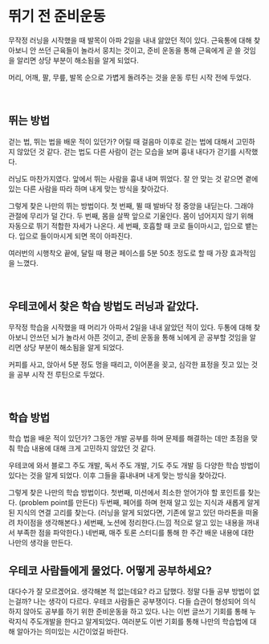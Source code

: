 # 뛰기 전 준비운동

무작정 러닝을 시작했을 때 발목이 아파 2일을 내내 앓았던 적이 있다.
근육통에 대해 찾아보니 안 쓰던 근육들이 놀라서 뭉치는 것이고, 준비 운동을 통해 근육에게 곧 쓸 것임을 알리면 상당 부분이 해소됨을 알게 되었다.

머리, 어깨, 팔, 무릎, 발목 순으로 가볍게 돌려주는 것을 운동 루틴 시작 전에 두었다.

<br>

## 뛰는 방법
걷는 법, 뛰는 법을 배운 적이 있던가? 어릴 때 걸음마 이후로 걷는 법에 대해서 고민하지 않았던 것 같다.
걷는 법도 다른 사람이 걷는 모습을 보며 흉내 내다가 걷기를 시작했다.

러닝도 마찬가지였다. 앞에서 뛰는 사람을 흉내 내며 뛰었다. 잘 안 맞는 것 같으면
곁에 있는 다른 사람을 따라 하며 내게 맞는 방식을 찾아갔다.

그렇게 찾은 나만의 뛰는 방법이다.
첫 번째, 뛸 때 발바닥 정 중앙을 내딛는다. 그래야 관절에 무리가 덜 간다.
두 번째, 몸을 살짝 앞으로 기울인다. 몸이 넘어지지 않기 위해 자동으로 뛰기 적합한 자세가 나온다.
세 번째, 호흡할 때 코로 들이마시고, 입으로 뱉는다. 입으로 들이마시게 되면 목이 아파진다.

여러번의 시행착오 끝에, 달릴 때 평균 페이스를 5분 50초 정도로 할 때 가장 효과적임을 느꼈다.

<br>

## 우테코에서 찾은 학습 방법도 러닝과 같았다.

무작정 학습을 시작했을 때 머리가 아파서 2일을 내내 앓았던 적이 있다.
두통에 대해 찾아보니 안쓰던 뇌가 놀라서 아픈 것이고, 준비 운동을 통해 뇌에게 곧 공부할 것임을 알리면 상당 부분이 해소됨을 알게 되었다.

커피를 사고, 앉아서 5분 정도 멍을 때리고, 이어폰을 꽂고, 심각한 표정을 짓고 있는 것을 공부 시작 전 루틴으로 두었다.

<br>

## 학습 방법
학습 법을 배운 적이 있던가? 그동안 개발 공부를 하며 문제를 해결하는 데만 초점을 맞춰 학습 내용에 대해 크게 고민하지 않았던 것 같다.

우테코에 와서 블로그 주도 개발, 독서 주도 개발, 기도 주도 개발 등 다양한 학습 방법이 있다는 것을 알게 되었다.
이후 그들을 흉내내며 내게 맞는 방식을 찾아갔다.

그렇게 찾은 나만의 학습 방법이다.
첫번째, 미션에서 최소한 얻어가야 할 포인트를 찾는다. (problem point를 만든다)
두번째, 페어를 하며 현재 알고 있는 지식과 새롭게 알게 된 지식의 연결 고리를 찾는다. (러닝을 알게 되었다면, 기존에 알고 있던 마라톤을 떠올려 차이점을 생각해본다.)
세번째, 노션에 정리한다.(느낌 적으로 알고 있는 내용을 꺼내서 부족한 점을 파악한다.)
네번째, 매주 토론 스터디를 통해 한 주간 배운 내용에 대한 나만의 생각을 만든다.


## 우테코 사람들에게 물었다. 어떻게 공부하세요?
대다수가 잘 모르겠어요. 생각해본 적 없는데요? 라고 답했다.
정말 다들 공부 방법이 없는걸까? 나는 생각이 다르다. 우테코 사람들은 공부쟁이다.
다들 습관이 형성되어 의식하지 않아도 공부를 하기 위한 준비운동을 하고 있다.
나는 이번 글쓰기 기회를 통해 누락지식 주도개발을 한다고 알게되었다.
여러분도 이번 기회를 통해 나만의 학습법에 대해 알아가는 의미있는 시간이었길 바란다.


